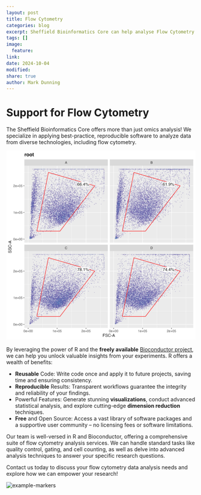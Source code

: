 ```yaml
---
layout: post
title: Flow Cytometry
categories: blog
excerpt: Sheffield Bioinformatics Core can help analyse Flow Cytometry data in R
tags: []
image:
  feature:
link:
date: 2024-10-04
modified:
share: true
author: Mark Dunning
---
```


# Support for Flow Cytometry

The Sheffield Bioinformatics Core offers more than just omics analysis! We specialize in applying best-practice, reproducible software to analyze data from diverse technologies, including flow cytometry.

![gating-image](/assets/images/gating_example.png)

By leveraging the power of R and the **freely available** [Bioconductor project](https://bioconductor.org/), we can help you unlock valuable insights from your experiments. R offers a wealth of benefits:

- **Reusable** Code: Write code once and apply it to future projects, saving time and ensuring consistency.
- **Reproducible** Results: Transparent workflows guarantee the integrity and reliability of your findings.
- Powerful Features: Generate stunning **visualizations**, conduct advanced statistical analysis, and explore cutting-edge **dimension reduction** techniques.
- **Free** and Open Source: Access a vast library of software packages and a supportive user community – no licensing fees or software limitations.

Our team is well-versed in R and Bioconductor, offering a comprehensive suite of flow cytometry analysis services. We can handle standard tasks like quality control, gating, and cell counting, as well as delve into advanced analysis techniques to answer your specific research questions.

Contact us today to discuss your flow cytometry data analysis needs and explore how we can empower your research!


![example-markers](/assets/images/images/SYK.png)